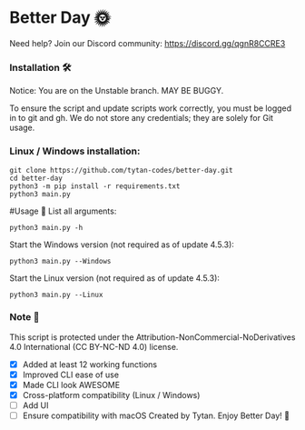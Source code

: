 # Better Day 🌞
Need help? Join our Discord community: https://discord.gg/qgnR8CCRE3

### Installation 🛠️
Notice: You are on the Unstable branch. MAY BE BUGGY.

To ensure the script and update scripts work correctly, you must be logged in to git and gh. We do not store any credentials; they are solely for Git usage.

### Linux / Windows installation:
```
git clone https://github.com/tytan-codes/better-day.git
cd better-day
python3 -m pip install -r requirements.txt
python3 main.py
```
#Usage 🚀
List all arguments:

```
python3 main.py -h
```
Start the Windows version (not required as of update 4.5.3):

```
python3 main.py --Windows
```
Start the Linux version (not required as of update 4.5.3):

```
python3 main.py --Linux
```
### Note 📝
This script is protected under the Attribution-NonCommercial-NoDerivatives 4.0 International (CC BY-NC-ND 4.0) license.

- [x] Added at least 12 working functions
- [x] Improved CLI ease of use
- [x] Made CLI look AWESOME
- [x] Cross-platform compatibility (Linux / Windows)
- [ ] Add UI
- [ ] Ensure compatibility with macOS
Created by Tytan. Enjoy Better Day! 🎉
